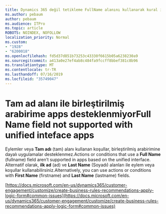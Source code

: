 ```yaml
---
title: Dynamics 365 değil tetikleme FullName alanını kullanarak kural iş formları
ms.author: pebaum
author: pebaum
ms.audience: ITPro
ms.topic: article
ROBOTS: NOINDEX, NOFOLLOW
localization_priority: Normal
ms.custom:
- "1928"
- "6200018"
ms.openlocfilehash: fd5d37d851b73253c43330f6615b05a6238230a9
ms.sourcegitcommit: a413a0e27ef4ab8c484fa9fccff8bbef381c8b96
ms.translationtype: MT
ms.contentlocale: tr-TR
ms.lasthandoff: 07/16/2019
ms.locfileid: "35749047"
---
```

# <a name="full-name-field-not-supported-with-unified-inteface-apps"></a><span data-ttu-id="5712c-102">Tam ad alanı ile birleştirilmiş arabirime apps desteklenmiyor</span><span class="sxs-lookup"><span data-stu-id="5712c-102">Full Name field not supported with unified inteface apps</span></span>

<span data-ttu-id="5712c-103">Eylemler veya **Tam adı** (tam) alanı kullanan koşullar, birleştirilmiş arabirimine dayalı uygulamalar desteklenmez.</span><span class="sxs-lookup"><span data-stu-id="5712c-103">Actions or conditions that use a **Full Name** (fullname) field aren’t supported in apps based on the unified interface.</span></span> <span data-ttu-id="5712c-104">Alternatif olarak, **ilk ad** (ad) ve **Last Name** (Soyadı) alanları ile eylem veya koşullar kullanabilirsiniz.</span><span class="sxs-lookup"><span data-stu-id="5712c-104">Alternatively, you can use actions or conditions with **First Name** (firstname) and **Last Name** (lastname) fields.</span></span>

[https://docs.microsoft.com/en-us/dynamics365/customer-engagement/customize/create-business-rules-recommendations-apply-logic-form#common-issues](https://docs.microsoft.com/en-us/dynamics365/customer-engagement/customize/create-business-rules-recommendations-apply-logic-form#common-issues)
